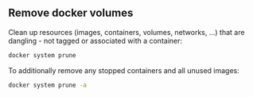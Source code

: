 







## Remove docker volumes

Clean up resources (images, containers, volumes, networks, ...) that are dangling - not tagged or associated with a container:
```bash
docker system prune 
```

To additionally remove any stopped containers and all unused images:
```bash
docker system prune -a
```


